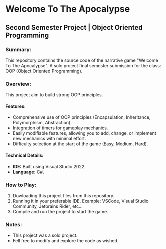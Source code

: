 # Welcome To The Apocalypse
## Second Semester Project | Object Oriented Programming

### Summary:
This repository contains the source code of the narrative game "Welcome To The Apocalypse". A solo project final semester submission for the class: OOP (Object Oriented Programming).

### Overview:
This project aim to build strong OOP principles. 

#### Features:
- Comprehensive use of OOP principles (Encapsulation, Inheritance, Polymorphism, Abstraction).
- Integration of timers for gameplay mechanics.
- Easily modifiable features, allowing you to add, change, or implement new mechanics with minimal effort.
- Difficulty selection at the start of the game (Easy, Medium, Hard).
  
#### Technical Details:
- **IDE:** Built using Visual Studio 2022.
- **Language:** C#.

### How to Play:
1. Dowloading this project files from this repository.
2. Running it in your preferable IDE. Example: VSCode, Visual Studio Community, Jetbrains Rider, etc... 
3. Compile and run the project to start the game.

### Notes:
- This project was a solo project.
- Fell free to modify and explore the code as wished. 

